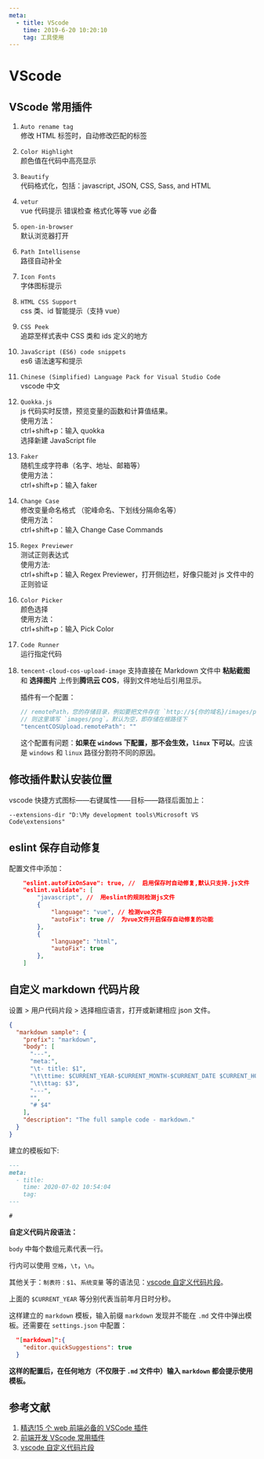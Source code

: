 ```yaml
---
meta:
  - title: VScode
    time: 2019-6-20 10:20:10
    tag: 工具使用
---
```


# VScode

## VScode 常用插件

1.  `Auto rename tag`  
    修改 HTML 标签时，自动修改匹配的标签
2.  `Color Highlight`  
    颜色值在代码中高亮显示
3.  `Beautify`  
     代码格式化，包括：javascript, JSON, CSS, Sass, and HTML
    <!-- more -->
4.  `vetur`  
    vue 代码提示 错误检查 格式化等等 vue 必备
5.  `open-in-browser`  
    默认浏览器打开
6.  `Path Intellisense`  
    路径自动补全
7.  `Icon Fonts`  
    字体图标提示
8.  `HTML CSS Support`  
    css 类、id 智能提示（支持 vue）
9.  `CSS Peek`  
    追踪至样式表中 CSS 类和 ids 定义的地方
10. `JavaScript (ES6) code snippets`  
    es6 语法速写和提示
11. `Chinese (Simplified) Language Pack for Visual Studio Code`  
    vscode 中文
12. `Quokka.js`  
    js 代码实时反馈，预览变量的函数和计算值结果。  
    使用方法：  
    ctrl+shift+p：输入 quokka  
    选择新建 JavaScript file
13. `Faker`  
    随机生成字符串（名字、地址、邮箱等）  
    使用方法：  
    ctrl+shift+p：输入 faker
14. `Change Case`  
    修改变量命名格式 （驼峰命名、下划线分隔命名等）  
    使用方法：  
    ctrl+shift+p：输入 Change Case Commands
15. `Regex Previewer`  
    测试正则表达式  
    使用方法:  
    ctrl+shift+p：输入 Regex Previewer，打开侧边栏，好像只能对 js 文件中的正则验证
16. `Color Picker`  
    颜色选择  
    使用方法：  
    ctrl+shift+p：输入 Pick Color
17. `Code Runner`  
    运行指定代码

18. `tencent-cloud-cos-upload-image`
    支持直接在 Markdown 文件中 **粘贴截图** 和 **选择图片** 上传到**腾讯云 COS**，得到文件地址后引用显示。

    插件有一个配置：

    ```js
    // remotePath，您的存储目录，例如要把文件存在 `http://${你的域名}/images/png` 这下。
    // 则这里填写 `images/png`。默认为空，即存储在根路径下
    "tencentCOSUpload.remotePath": ""
    ```

    这个配置有问题：**如果在 `windows` 下配置，那不会生效，`linux` 下可以**。应该是 `windows` 和 `linux` 路径分割符不同的原因。

## 修改插件默认安装位置

vscode 快捷方式图标——右键属性——目标——路径后面加上：

```
--extensions-dir "D:\My development tools\Microsoft VS Code\extensions"
```

## eslint 保存自动修复

配置文件中添加：

```json
    "eslint.autoFixOnSave": true, //  启用保存时自动修复,默认只支持.js文件
    "eslint.validate": [
        "javascript", //  用eslint的规则检测js文件
        {
            "language": "vue", // 检测vue文件
            "autoFix": true //  为vue文件开启保存自动修复的功能
        },
        {
            "language": "html",
            "autoFix": true
        },
    ]
```

## 自定义 markdown 代码片段

设置 > 用户代码片段 > 选择相应语言，打开或新建相应 json 文件。

```json
{
  "markdown sample": {
    "prefix": "markdown",
    "body": [
      "---",
      "meta:",
      "\t- title: $1",
      "\t\ttime: $CURRENT_YEAR-$CURRENT_MONTH-$CURRENT_DATE $CURRENT_HOUR:$CURRENT_MINUTE:$CURRENT_SECOND",
      "\t\ttag: $3",
      "---",
      "",
      "# $4"
    ],
    "description": "The full sample code - markdown."
  }
}
```

建立的模板如下:

```md
---
meta:
  - title:
    time: 2020-07-02 10:54:04
    tag:
---

#
```

**自定义代码片段语法：**

`body` 中每个数组元素代表一行。

行内可以使用 `空格`，`\t`，`\n`。

其他关于：`制表符：$1`、`系统变量` 等的语法见：[vscode 自定义代码片段](https://blog.csdn.net/ucmir183/article/details/88413369)。

上面的 `$CURRENT_YEAR` 等分别代表当前年月日时分秒。

这样建立的 `markdown` 模板，输入前缀 `markdown` 发现并不能在 `.md` 文件中弹出模板。还需要在 `settings.json` 中配置：

```json
  "[markdown]":{
    "editor.quickSuggestions": true
  }
```

**这样的配置后，在任何地方（不仅限于 `.md` 文件中）输入 `markdown` 都会提示使用模板。**

## 参考文献

1. [精选!15 个 web 前端必备的 VSCode 插件](http://baijiahao.baidu.com/s?id=1585469813997965563&wfr=spider&for=pc)
2. [前端开发 VScode 常用插件](https://segmentfault.com/a/1190000012558414)
3. [vscode 自定义代码片段](https://blog.csdn.net/ucmir183/article/details/88413369)
